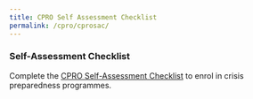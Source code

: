 ```yaml
---
title: CPRO Self Assessment Checklist
permalink: /cpro/cprosac/
---
```

### Self-Assessment Checklist

Complete the [CPRO Self-Assessment Checklist](https://form.gov.sg/5e1987863acc0e00113fe180) to enrol in crisis preparedness programmes.